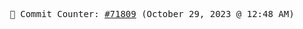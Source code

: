 <p align="center">
    <samp>
        📮 Commit Counter: <a href="https://github.com/Javascript-void0/Javascript-void0/commits/main">#71809</a> (October 29, 2023 @ 12:48 AM)
    </samp>
</p>